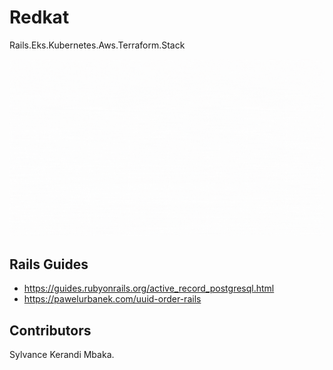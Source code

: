 # Redkat

Rails.Eks.Kubernetes.Aws.Terraform.Stack

![architecture](https://github.com/Sauce-Code-42/redkat_stack/blob/main/RedKat.gif?raw=true)

## Rails Guides

- https://guides.rubyonrails.org/active_record_postgresql.html
- https://pawelurbanek.com/uuid-order-rails

## Contributors

Sylvance Kerandi Mbaka.
